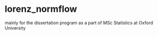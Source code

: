 # lorenz_normflow
mainly for the dissertation program as a part of MSc Statistics at Oxford University  
